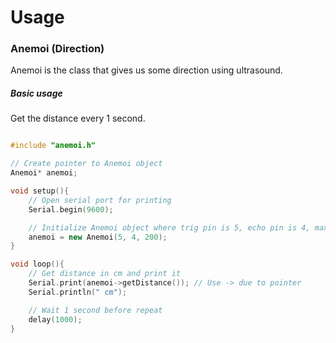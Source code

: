 # Usage

### Anemoi (Direction)
Anemoi is the class that gives us some direction using ultrasound.

##### *Basic usage*
Get the distance every 1 second.
``` cpp

#include "anemoi.h"

// Create pointer to Anemoi object
Anemoi* anemoi;

void setup(){
    // Open serial port for printing
    Serial.begin(9600);

    // Initialize Anemoi object where trig pin is 5, echo pin is 4, max distance is 200.
    anemoi = new Anemoi(5, 4, 200);
}

void loop(){
    // Get distance in cm and print it
    Serial.print(anemoi->getDistance()); // Use -> due to pointer
    Serial.println(" cm");

    // Wait 1 second before repeat
    delay(1000);
}

```
